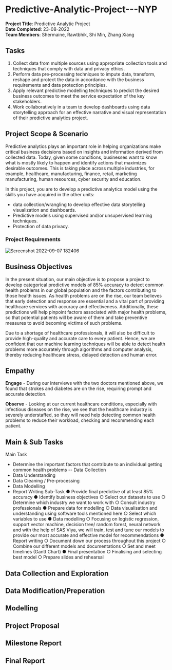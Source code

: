 # Predictive-Analytic-Project---NYP

**Project Title**: Predictive Analytic Project<br/>
**Date Completed**: 23-08-2022<br/>
**Team Members**: Shermaine, Rawtbhik, Shi Min, Zhang Xiang<br/>

## Tasks
1. Collect data from multiple sources using appropriate collection tools and techniques that comply with data and privacy ethics.
2. Perform data pre-processing techniques to impute data, transform, reshape and protect the data in accordance with the business requirements and data protection principles.
3. Apply relevant predictive modelling techniques to predict the desired business outcomes to meet the service expectation of the key stakeholders.
4. Work collaboratively in a team to develop dashboards using data storytelling approach for an effective narrative and visual representation of their predictive analytics project.

## Project Scope & Scenario
Predictive analytics plays an important role in helping organizations make critical business decisions based on insights and information derived from collected data. Today, given some conditions, businesses want to know what is mostly likely to happen and identify actions that maximizes desirable outcomes. This is taking place across multiple industries, for example, healthcare, manufacturing, finance, retail, marketing manufacturing, human resources, cyber security and education.

In this project, you are to develop a predictive analytics model using the skills you have acquired in the other units:
- data collection/wrangling to develop effective data storytelling visualization and dashboards.
- Predictive models using supervised and/or unsupervised learning techniques.
- Protection of data privacy.

### Project Requirements
![Screenshot 2022-09-07 182406](https://user-images.githubusercontent.com/98081173/188855764-09cf787f-86ff-4aa8-a616-7d955fe54708.png)

## Business Objectives
In the present situation, our main objective is to propose a project to develop categorical predictive models of 85% accuracy to detect common health problems in our global population and the factors contributing to those health issues. As health problems are on the rise, our team believes that early detection and response are essential and a vital part of providing healthcare services with accuracy and effectiveness. Additionally, these predictions will help pinpoint factors associated with major health problems, so that potential patients will be aware of them and take preventive measures to avoid becoming victims of such problems. 

Due to a shortage of healthcare professionals, it will also be difficult to provide high-quality and accurate care to every patient. Hence, we are confident that our machine learning techniques will be able to detect health problems more accurately through algorithms and computer analysis, thereby reducing healthcare stress, delayed detection and human error.

## Empathy
**Engage** - During our interviews with the two doctors mentioned above, we found that strokes and diabetes are on the rise, requiring prompt and accurate detection.

**Observe** - Looking at our current healthcare conditions, especially with infectious diseases on the rise, we see that the healthcare industry is severely understaffed, so they will need help detecting common health problems to reduce their workload, checking and recommending each patient.

## Main & Sub Tasks
Main Task
- Determine the important factors that contribute to an individual getting common health problems
-- Data Collection 
- Data Understanding
- Data Cleaning / Pre-processing
- Data Modelling
- Report Writing
Sub-Task
●	Provide final predictive of at least 85% accuracy 
●	Identify business objectives
○	Select our datasets to use
○	Determine which industry we want to work with 
○	Consult industry professionals 
●	Prepare data for modelling 
○	Data visualisation and understanding using software tools mentioned here 
○	Select which variables to use
●	Data modelling 
○	Focusing on logistic regression, support vector machine, decision tree/ random forest, neural network and with the help of SAS Viya, we will train, test and tune our models to provide our most accurate and effective model for recommendations
●	Report writing 
○	Document down our process throughout this project 
○	Combine our different models and documentations
○	Set and meet timelines (Gantt Chart)
●	Final presentation 
○	Finalising and selecting best model 
○	Prepare slides and rehearsal


## Data Collection and Exploration

## Data Modification/Preperation

## Modelling


## Project Proposal

## Milestone Report

## Final Report



